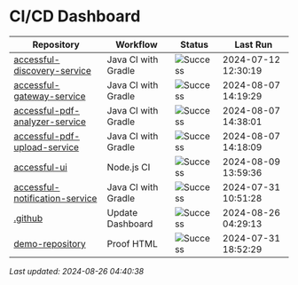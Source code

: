 # CI/CD Dashboard

| Repository | Workflow | Status | Last Run |
| ---------- | -------- | ------ | -------- |
| [accessful-discovery-service](https://github.com/Accessful-AI/accessful-discovery-service) | Java CI with Gradle | ![Success](https://img.shields.io/badge/Success-brightgreen) | 2024-07-12 12:30:19 |
| [accessful-gateway-service](https://github.com/Accessful-AI/accessful-gateway-service) | Java CI with Gradle | ![Success](https://img.shields.io/badge/Success-brightgreen) | 2024-08-07 14:19:29 |
| [accessful-pdf-analyzer-service](https://github.com/Accessful-AI/accessful-pdf-analyzer-service) | Java CI with Gradle | ![Success](https://img.shields.io/badge/Success-brightgreen) | 2024-08-07 14:38:01 |
| [accessful-pdf-upload-service](https://github.com/Accessful-AI/accessful-pdf-upload-service) | Java CI with Gradle | ![Success](https://img.shields.io/badge/Success-brightgreen) | 2024-08-07 14:18:09 |
| [accessful-ui](https://github.com/Accessful-AI/accessful-ui) | Node.js CI | ![Success](https://img.shields.io/badge/Success-brightgreen) | 2024-08-09 13:59:36 |
| [accessful-notification-service](https://github.com/Accessful-AI/accessful-notification-service) | Java CI with Gradle | ![Success](https://img.shields.io/badge/Success-brightgreen) | 2024-07-31 10:51:28 |
| [.github](https://github.com/Accessful-AI/.github) | Update Dashboard | ![Success](https://img.shields.io/badge/Success-brightgreen) | 2024-08-26 04:29:13 |
| [demo-repository](https://github.com/Accessful-AI/demo-repository) | Proof HTML | ![Success](https://img.shields.io/badge/Success-brightgreen) | 2024-07-31 18:52:29 |


*Last updated: 2024-08-26 04:40:38*